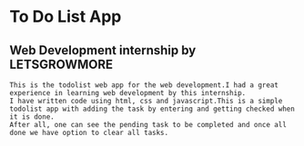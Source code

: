 # To Do List App
## Web Development internship by LETSGROWMORE
    This is the todolist web app for the web development.I had a great experience in learning web development by this internship.
    I have written code using html, css and javascript.This is a simple todolist app with adding the task by entering and getting checked when it is done.
    After all, one can see the pending task to be completed and once all done we have option to clear all tasks. 
     
 
